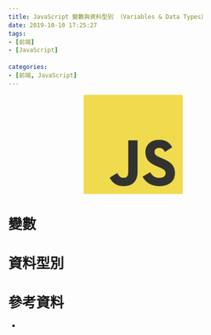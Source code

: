 ```yaml
---
title: JavaScript 變數與資料型別 （Variables & Data Types）
date: 2019-10-10 17:25:27
tags:
- [前端]
- [JavaScript]

categories: 
- [前端, JavaScript]
---
```


<div style="display:flex;justify-content:center;">
  <img style="object-fit:cover;" src='/images/JavaScript/JavaScript-logo.png' width='200px' height='200px' />
</div>

# 變數


# 資料型別


# 參考資料

- []()